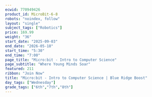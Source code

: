 ```yaml
---
ecwid: 770949426
product_id: MicroBit-6-8
robots: "noindex, follow"
layout: "single"
subject_tags: ["Robotics"]
price: 169.99
weight: "36"
start_date: "2025-09-03"
end_date: "2026-05-18"
start_time: "5:30"
end_time: "7:00"
page_title: "Micro:bit - Intro to Computer Science"
page_subtitle: "Where Young Minds Soar"
featured: 211
ribbon: "Join Now"
title: "Micro:bit - Intro to Computer Science | Blue Ridge Boost"
day_tags: ["Wednesday"]
grade_tags: ["6th","7th","8th"]
---
```


